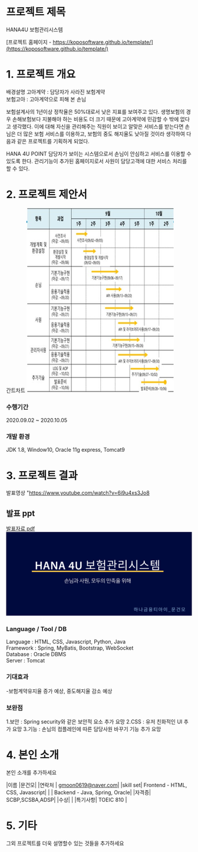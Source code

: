 # 프로젝트 제목
HANA4U 보험관리시스템

[프로젝트 홈페이지 - https://koposoftware.github.io/template/](https://koposoftware.github.io/template/)

# 1. 프로젝트 개요

배경설명
고아계약 : 담당자가 사라진 보험계약<br>
보험고아 : 고아계약으로 피해 본 손님<br>

보험설계사의 1년이상 정착율은 50%대로서 낮은 지표를 보여주고 있다. 생명보험의 경우 손해보험보다
지불해야 하는 비용도 더 크기 때문에 고아계약에 민감할 수 밖에 없다고 생각했다. 이에 대해 자신을 관리해주는 직원이 보이고 알맞은 서비스를 
받는다면 손님은 더 많은 보험 서비스를 이용하고, 보험의 중도 해지율도 낮아질 것이라 생각하여 다음과 같은 프로젝트를 기획하게 되었다.

HANA 4U POINT
담당자가 보이는 시스템으로서 손님이 안심하고 서비스를 이용할 수 있도록 한다.
관리기능이 추가된 홈페이지로서 사원이 담당고객에 대한 서비스 처리를 할 수 있다.


# 2. 프로젝트 제안서

간트차트
<img src="ganttchart.jpg" width="400" height="500"/>

### 수행기간

2020.09.02 ~ 2020.10.05

### 개발 환경

JDK 1.8, Window10, Oracle 11g express, Tomcat9
<br>

 

# 3. 프로젝트 결과
발표영상
"https://www.youtube.com/watch?v=6i9u4xs3Jo8

## 발표 ppt 
[발표자료 pdf](/github.pdf)<br>
<img src="git1.png"/><br>

### Language / Tool / DB

Language : HTML, CSS, Javascript, Python, Java<br>
Framework : Spring, MyBatis, Bootstrap, WebSocket<br>
Database : Oracle DBMS<br>
Server : Tomcat<br>


### 기대효과
-보험계약유지율 증가 예상, 중도해지율 감소 예상

### 보완점
1.보안 : Spring security와 같은 보안적 요소 추가 요망
2.CSS : 유저 친화적인 UI 추가 요망
3.기능 : 손님의 컴플레인에 따른 담당사원 바꾸기 기능 추가 요망



# 4. 본인 소개

본인 소개를 추가하세요

|이름 |문건모|
|연락처 | gmoon0619@naver.com|
|skill set| Frontend - HTML, CSS, Javascript|
| | Backend - Java, Spring, Oracle|
|자격증|  SCBP,SCSBA,ADSP|
|수상| |
|특기사항|  TOEIC 810 |

# 5. 기타
그외 프로젝트를 더욱 설명할수 있는 것들을 추가하세요
 
